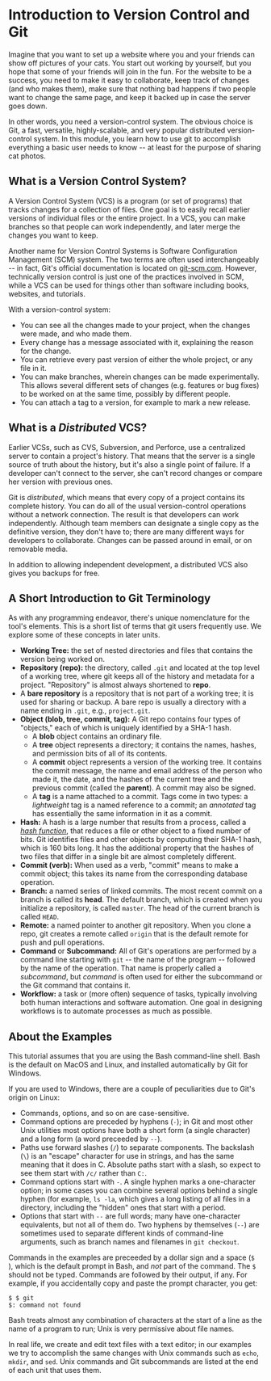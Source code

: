 # Introduction to Version Control and Git

Imagine that you want to set up a website where you and your friends can show
off pictures of your cats. You start out working by yourself, but you
hope that some of your friends will join in the fun. For the website to be a success,
you need to make it easy to collaborate, keep track of changes (and who makes them), make sure
that nothing bad happens if two people want to change the same page, and keep
it backed up in case the server goes down.

In other words, you need a version-control system. The obvious choice is Git,
a fast, versatile, highly-scalable, and very popular distributed version-control system. In this module, you learn how to use git to accomplish everything a basic user needs to know -- at least for the purpose of sharing cat photos.

## What is a Version Control System?

A Version Control System (VCS) is a program (or set of programs) that
tracks changes for a collection of files. One goal is to easily recall
earlier versions of individual files or the entire project. In a VCS, you can make
branches so that people can work independently, and later merge the changes
you want to keep.

Another name for Version Control Systems is Software Configuration Management
(SCM) system. The two terms are often used interchangeably -- in fact, Git's
official documentation is located on [git-scm.com](https://git-scm.com/).
However, technically version control is just one of the practices involved in SCM, while a VCS can be used for things other than software including books, websites, and tutorials.

With a version-control system:

  * You can see all the changes made to your project, when the changes were made, and
    who made them.
  * Every change has a message associated with it, explaining the reason for the change.
  * You can retrieve every past version of either the whole project, or any
	file in it.
  * You can make branches, wherein changes can be made experimentally. This
	allows several different sets of changes (e.g. features or bug fixes) to
	be worked on at the same time, possibly by different people.
  * You can attach a tag to a version, for example to mark a new release.

## What is a _Distributed_ VCS?

Earlier VCSs, such as CVS, Subversion, and Perforce, use a centralized server to
contain a project's history. That means that the server is a single source of
truth about the history, but it's also a single point of failure. If a
developer can't connect to the server, she can't record changes or compare
her version with previous ones.

Git is _distributed_, which means that every copy of a project contains its
complete history. You can do all of the usual version-control operations
without a network connection. The result is that developers can work independently. Although
team members can designate a single copy as the definitive version, they don't have
to; there are many different ways for developers to collaborate. Changes can
be passed around in email, or on removable media.

In addition to allowing independent development, a distributed VCS also gives you backups for free.

## A Short Introduction to Git Terminology

As with any programming endeavor, there's unique nomenclature for the tool's elements. This is a short list of terms that git users frequently use. We explore some of these concepts in later units.

  * **Working Tree:** the set of nested directories and files that contains the
	version being worked on.
  * **Repository (repo):** the directory, called `.git` and located at the top
	level of a working tree, where git keeps all of the history and metadata
	for a project. "Repository" is almost always shortened to **repo**.
  * A **bare repository** is a repository that is not part of a working tree; it is used for sharing or backup. A bare repo is usually a directory with a 	name ending in `.git`, e.g., `project.git`.
  * **Object (blob, tree, commit, tag):** A Git repo contains four types of
	"objects," each of which is uniquely identified by a SHA-1 hash.
      * A **blob** object contains an ordinary file.
      * A **tree** object represents a directory; it contains the names, hashes,
		and permission bits of all of its contents.
      * A **commit** object represents a version of the working tree. It
		contains the commit message, the name and email address of the person
		who made it, the date, and the hashes of the current tree and the
		previous commit (called the **parent**). A commit may also be signed.
      * A **tag** is a name attached to a commit. Tags come in two types: a
		_lightweight_ tag is a named reference to a commit; an _annotated_
		tag has essentially the same information in it as a commit.
  * **Hash:** A hash is a large number that results from a process, called a
	_[hash function](https://en.wikipedia.org/wiki/Hash_function)_, that
	reduces a file or other object to a fixed number of bits. Git
	identifies files and other objects by computing their SHA-1 hash, which is
	160 bits long. It has the additional property that the hashes of two files
	that differ in a single bit are almost completely different.
  * **Commit (verb):** When used as a verb, "commit" means to make a commit object; this
	takes its name from the corresponding database operation.
  * **Branch:** a named series of linked commits. The most recent commit on a
	branch is called its **head**. The default branch, which is created when
	you initialize a repository, is called `master`. The head of the current
	branch is called `HEAD`.
  * **Remote:** a named pointer to another git repository. When you clone a
	repo, git creates a remote called `origin` that is the default remote for
	push and pull operations.
  * **Command** or **Subcommand:** All of Git's operations are performed by a
	command line starting with `git` -- the name of the program -- followed by
	the name of the operation. That name is properly called a _subcommand_,
	but _command_ is often used for either the subcommand or the Git command
	that contains it.
  * **Workflow:** a task or (more often) sequence of tasks, typically
	involving both human interactions and software automation. One goal in
	designing workflows is to automate processes as much as possible.

## About the Examples

This tutorial assumes that you are using the Bash command-line shell. Bash is
the default on MacOS and Linux, and installed automatically by Git for
Windows.

If you are used to Windows, there are a couple of peculiarities due
to Git's origin on Linux:

  * Commands, options, and so on are case-sensitive.
  * Command options are preceded by hyphens (`-`); in Git and most other Unix
	utilities most options have both a short form (a single character) and a
	long form (a word preceeded by `--`).
  * Paths use forward slashes (`/`) to separate components.  The backslash
	(`\`) is an "escape" character for use in strings, and has the same
	meaning that it does in C.  Absolute paths start with a slash, so expect
	to see them start with `/c/` rather than `C:`.
  * Command options start with `-`. A single hyphen marks a one-character
	option; in some cases you can combine several options behind a single
	hyphen (for example, `ls -la`, which gives a long listing of all files in
	a directory, including the "hidden" ones that start with a period.
  * Options that start with `--` are full words; many have one-character
	equivalents, but not all of them do. Two hyphens by themselves (`--`) are
	sometimes used to separate different kinds of command-line arguments, such as branch names and filenames in `git checkout`.

Commands in the examples are preceeded by a dollar sign and a space (`$ `),
which is the default prompt in Bash, and _not_ part of the command. The `$ ` should
not be typed. Commands are followed by their output, if any. For example, if
you accidentally copy and paste the prompt character, you get:

```
$ $ git
$: command not found
```

Bash treats almost any combination of characters at the start of a line as the
name of a program to run; Unix is very permissive about file names.

In real life, we create and edit text files with a text editor; in our examples
we try to accomplish the same changes with Unix commands such as `echo`,
`mkdir`, and `sed`. Unix commands and Git subcommands are listed at the end
of each unit that uses them.
